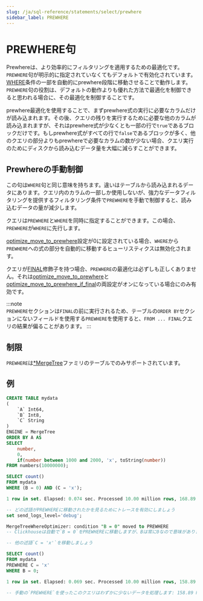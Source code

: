 ```yaml
---
slug: /ja/sql-reference/statements/select/prewhere
sidebar_label: PREWHERE
---
```


# PREWHERE句

Prewhereは、より効率的にフィルタリングを適用するための最適化です。`PREWHERE`句が明示的に指定されていなくてもデフォルトで有効化されています。[WHERE](../../../sql-reference/statements/select/where.md)条件の一部を自動的にprewhere段階に移動させることで動作します。`PREWHERE`句の役割は、デフォルトの動作よりも優れた方法で最適化を制御できると思われる場合に、その最適化を制御することです。

prewhere最適化を使用することで、まずprewhere式の実行に必要なカラムだけが読み込まれます。その後、クエリの残りを実行するために必要な他のカラムが読み込まれますが、それはprewhere式が少なくとも一部の行で`true`であるブロックだけです。もしprewhere式がすべての行で`false`であるブロックが多く、他のクエリの部分よりもprewhereで必要なカラムの数が少ない場合、クエリ実行のためにディスクから読み込むデータ量を大幅に減らすことができます。

## Prewhereの手動制御

この句は`WHERE`句と同じ意味を持ちます。違いはテーブルから読み込まれるデータにあります。クエリ内のカラムの一部しか使用しないが、強力なデータフィルタリングを提供するフィルタリング条件で`PREWHERE`を手動で制御すると、読み込むデータの量が減少します。

クエリは`PREWHERE`と`WHERE`を同時に指定することができます。この場合、`PREWHERE`が`WHERE`に先行します。

[optimize_move_to_prewhere](../../../operations/settings/settings.md#optimize_move_to_prewhere)設定が0に設定されている場合、`WHERE`から`PREWHERE`への式の部分を自動的に移動するヒューリスティクスは無効化されます。

クエリが[FINAL](from.md#select-from-final)修飾子を持つ場合、`PREWHERE`の最適化は必ずしも正しくありません。それは[optimize_move_to_prewhere](../../../operations/settings/settings.md#optimize_move_to_prewhere)と[optimize_move_to_prewhere_if_final](../../../operations/settings/settings.md#optimize_move_to_prewhere_if_final)の両設定がオンになっている場合にのみ有効です。

:::note    
`PREWHERE`セクションは`FINAL`の前に実行されるため、テーブルの`ORDER BY`セクションにないフィールドを使用する`PREWHERE`を使用すると、`FROM ... FINAL`クエリの結果が偏ることがあります。
:::

## 制限

`PREWHERE`は[*MergeTree](../../../engines/table-engines/mergetree-family/index.md)ファミリのテーブルでのみサポートされています。

## 例

```sql
CREATE TABLE mydata
(
    `A` Int64,
    `B` Int8,
    `C` String
)
ENGINE = MergeTree
ORDER BY A AS
SELECT
    number,
    0,
    if(number between 1000 and 2000, 'x', toString(number))
FROM numbers(10000000);

SELECT count()
FROM mydata
WHERE (B = 0) AND (C = 'x');

1 row in set. Elapsed: 0.074 sec. Processed 10.00 million rows, 168.89 MB (134.98 million rows/s., 2.28 GB/s.)

-- どの述語がPREWHEREに移動されたかを見るためにトレースを有効にしましょう
set send_logs_level='debug';

MergeTreeWhereOptimizer: condition "B = 0" moved to PREWHERE  
-- Clickhouseは自動で`B = 0`をPREWHEREに移動しますが、Bは常に0なので意味がありません。

-- 他の述語`C = 'x'`を移動しましょう

SELECT count()
FROM mydata
PREWHERE C = 'x'
WHERE B = 0;

1 row in set. Elapsed: 0.069 sec. Processed 10.00 million rows, 158.89 MB (144.90 million rows/s., 2.30 GB/s.)

-- 手動の`PREWHERE`を使ったこのクエリはわずかに少ないデータを処理します: 158.89 MB VS 168.89 MB
```

